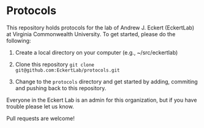 Protocols
=========

This repository holds protocols for the lab of
Andrew J. Eckert (EckertLab) at Virginia Commonwealth
University.  To get started, please do the following:

1. Create a local directory on your computer (e.g., ~/src/eckertlab)

1. Clone this repository `git clone
git@github.com:EckertLab/protocols.git`

1. Change to the `protocols`
directory and get started by adding, commiting and pushing back to this repository.

Everyone in the Eckert Lab is an admin for this organization, but if you have trouble
please let us know.

Pull requests are welcome!